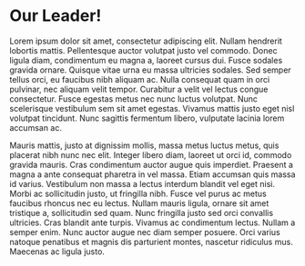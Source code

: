 # Our Leader!

Lorem ipsum dolor sit amet, consectetur adipiscing elit. Nullam hendrerit lobortis mattis. Pellentesque auctor volutpat justo vel commodo. Donec ligula diam, condimentum eu magna a, laoreet cursus dui. Fusce sodales gravida ornare. Quisque vitae urna eu massa ultricies sodales. Sed semper tellus orci, eu faucibus nibh aliquam ac. Nulla consequat quam in orci pulvinar, nec aliquam velit tempor. Curabitur a velit vel lectus congue consectetur. Fusce egestas metus nec nunc luctus volutpat. Nunc scelerisque vestibulum sem sit amet egestas. Vivamus mattis justo eget nisl volutpat tincidunt. Nunc sagittis fermentum libero, vulputate lacinia lorem accumsan ac.

Mauris mattis, justo at dignissim mollis, massa metus luctus metus, quis placerat nibh nunc nec elit. Integer libero diam, laoreet ut orci id, commodo gravida mauris. Cras condimentum auctor augue quis imperdiet. Praesent a magna a ante consequat pharetra in vel massa. Etiam accumsan quis massa id varius. Vestibulum non massa a lectus interdum blandit vel eget nisi. Morbi ac sollicitudin justo, ut fringilla nibh. Fusce vel purus ac metus faucibus rhoncus nec eu lectus. Nullam mauris ligula, ornare sit amet tristique a, sollicitudin sed quam. Nunc fringilla justo sed orci convallis ultricies. Cras blandit ante turpis. Vivamus ac condimentum lectus. Nullam a semper enim. Nunc auctor augue nec diam semper posuere. Orci varius natoque penatibus et magnis dis parturient montes, nascetur ridiculus mus. Maecenas ac ligula justo.




